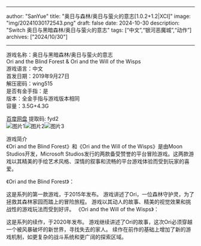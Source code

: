 
---
author: "SanYue"
title: "奥日与森林/奥日与萤火的意志[1.0.2+1.2|XCI]"
image: "img/20241030172543.png"
draft: false
date: 2024-10-30
description: "Switch 奥日与黑暗森林/奥日与萤火的意志"
tags: [“中文”,“银河恶魔城”,“动作”]
archives: ["2024/10/30"]

---

游戏名称：奥日与黑暗森林/奥日与萤火的意志   
Ori and the Blind Forest & Ori and the Will of the Wisps    
游戏语言：中文  
首发日期：2019年9月27日  
解压密码：wing515  
是否有金手指：是  
版本：全金手指与游戏版本相同   
容量：3.5G+4.3G

[百度网盘](https://pan.baidu.com/s/1tETzUDq9VVlshMcsmgKWZg) 提取码: fyd2  
![图片1](img/0cf0ec6681ae.jpg)![图片2](img/0dc4e2079e5.jpg)![图片3](img/3bc7bb1d10.jpg)  

游戏简介  
《Ori and the Blind Forest》和《Ori and the Will of the Wisps》是由Moon Studios开发，Microsoft Studios发行的两款备受赞誉的平台冒险游戏。这两款游戏以其精美的手绘艺术风格、深情的叙事和流畅的平台游戏体验而受到玩家的喜爱。

《Ori and the Blind Forest》：

这是系列的第一款游戏，于2015年发布。
游戏讲述了Ori，一位森林守护灵，为了拯救其森林家园而踏上的冒险旅程。
游戏以其动人的故事、精美的视觉效果和挑战性的游戏玩法而受到好评。
《Ori and the Will of the Wisps》：

这是系列的续作，于2020年发布。
游戏继续讲述了Ori的故事，这次Ori必须穿越一个被风暴破坏的新世界，寻找失去的家人。
续作在前作的基础上增加了新的游戏机制，如更复杂的战斗系统和更广阔的探索区域。
